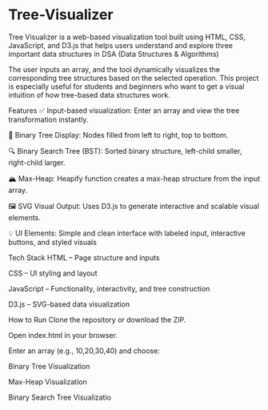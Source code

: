 # Tree-Visualizer
Tree Visualizer is a web-based visualization tool built using HTML, CSS, JavaScript, and D3.js that helps users understand and explore three important data structures in DSA (Data Structures &amp; Algorithms)

The user inputs an array, and the tool dynamically visualizes the corresponding tree structures based on the selected operation. This project is especially useful for students and beginners who want to get a visual intuition of how tree-based data structures work.

Features
✅ Input-based visualization: Enter an array and view the tree transformation instantly.

🌳 Binary Tree Display: Nodes filled from left to right, top to bottom.

🔍 Binary Search Tree (BST): Sorted binary structure, left-child smaller, right-child larger.

🏔️ Max-Heap: Heapify function creates a max-heap structure from the input array.

🖼️ SVG Visual Output: Uses D3.js to generate interactive and scalable visual elements.

💡 UI Elements: Simple and clean interface with labeled input, interactive buttons, and styled visuals

Tech Stack
HTML – Page structure and inputs

CSS – UI styling and layout

JavaScript – Functionality, interactivity, and tree construction

D3.js – SVG-based data visualization


 How to Run
Clone the repository or download the ZIP.

Open index.html in your browser.

Enter an array (e.g., 10,20,30,40) and choose:

Binary Tree Visualization

Max-Heap Visualization

Binary Search Tree Visualizatio
